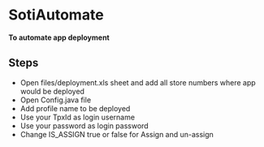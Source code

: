 # SotiAutomate
**To automate app deployment**

## Steps
- Open files/deployment.xls sheet and add all store numbers where app would be deployed 
- Open Config.java file
- Add profile name to be deployed
- Use your TpxId as login username
- Use your password as login password
- Change IS_ASSIGN true or false for Assign and un-assign

